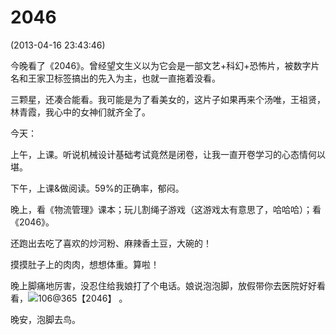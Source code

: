 # 2046


(2013-04-16 23:43:46)





今晚看了《2046》。曾经望文生义以为它会是一部文艺+科幻+恐怖片，被数字片名和王家卫标签搞出的先入为主，也就一直拖着没看。





三颗星，还凑合能看。我可能是为了看美女的，这片子如果再来个汤唯，王祖贤，林青霞，我心中的女神们就齐全了。









今天：





上午，上课。听说机械设计基础考试竟然是闭卷，让我一直开卷学习的心态情何以堪。





下午，上课&做阅读。59%的正确率，郁闷。





晚上，看《物流管理》课本；玩儿割绳子游戏（这游戏太有意思了，哈哈哈）；看《2046》。









还跑出去吃了喜欢的炒河粉、麻辣香土豆，大碗的！









摸摸肚子上的肉肉，想想体重。算啦！









晚上脚痛地厉害，没忍住给我娘打了个电话。娘说泡泡脚，放假带你去医院好好看看，![106@365【2046】](http://www.sinaimg.cn/uc/myshow/blog/misc/gif/E___6706EN00SIGG.gif)
。





晚安，泡脚去鸟。

